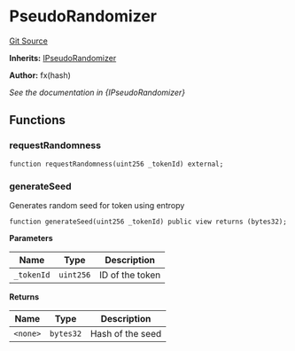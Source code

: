 # PseudoRandomizer
[Git Source](https://github.com/fxhash/fxhash-evm-contracts/blob/437282be235abab247d75ca27e240f794022a9e1/src/randomizers/PseudoRandomizer.sol)

**Inherits:**
[IPseudoRandomizer](/src/interfaces/IPseudoRandomizer.sol/interface.IPseudoRandomizer.md)

**Author:**
fx(hash)

*See the documentation in {IPseudoRandomizer}*


## Functions
### requestRandomness


```solidity
function requestRandomness(uint256 _tokenId) external;
```

### generateSeed

Generates random seed for token using entropy


```solidity
function generateSeed(uint256 _tokenId) public view returns (bytes32);
```
**Parameters**

|Name|Type|Description|
|----|----|-----------|
|`_tokenId`|`uint256`|ID of the token|

**Returns**

|Name|Type|Description|
|----|----|-----------|
|`<none>`|`bytes32`|Hash of the seed|


